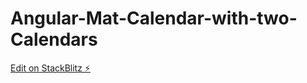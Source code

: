 # Angular-Mat-Calendar-with-two-Calendars

[Edit on StackBlitz ⚡️](https://stackblitz.com/edit/pkdcq1-kiyzj2)